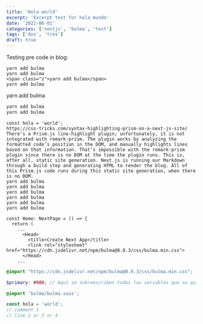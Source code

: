 ```yaml
---
title: 'Hola world'
excerpt: 'Excerpt test for hola mundo'
date: '2022-06-01'
categories: ['nextjs', 'bulma', 'test']
tags: ['dos', 'tres']
draft: true
---
```


Testing pre code in blog:

```bash[class="line-numbers"][data-line="2,4"]
yarn add bulma
yarn add bulma
<span class="z">yarn add bulma</span>
yarn add bulma
```
yarn add bulma
```bash
yarn add bulma
yarn add bulma
```

```js[class="line-numbers"][class="hide-numbers"][data-line="2,4"]
const hola = 'world';
https://css-tricks.com/syntax-highlighting-prism-on-a-next-js-site/
There’s a Prism.js line-highlight plugin; unfortunately, it is not integrated with remark-prism. The plugin works by analyzing the formatted code’s position in the DOM, and manually highlights lines based on that information. That’s impossible with the remark-prism plugin since there is no DOM at the time the plugin runs. This is, after all, static site generation. Next.js is running our Markdown through a build step and generating HTML to render the blog. All of this Prism.js code runs during this static site generation, when there is no DOM.
yarn add bulma
yarn add bulma
yarn add bulma
yarn add bulma
yarn add bulma
yarn add bulma

```

```js[class="line-numbers"][class="hide-numbers"][data-line="2,4"]
const Home: NextPage = () => {
  return (
    ...
      <Head>
        <title>Create Next App</title>
        <link rel="stylesheet" href="https://cdn.jsdelivr.net/npm/bulma@0.9.3/css/bulma.min.css">
      </Head>
    ...
```

```css
@import "https://cdn.jsdelivr.net/npm/bulma@0.9.3/css/bulma.min.css";
```

```scss
$primary: #900; // Aquí se sobreescriben todas las variables que se quieran

@import 'bulma/bulma.sass';
```

```javascript {2}
const hola = 'world';
// comment 1
// line 2 or 3 or 4
```
